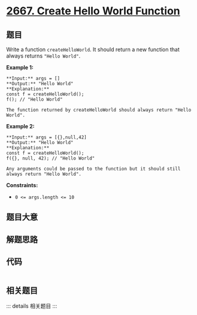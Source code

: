 # [2667. Create Hello World Function](https://leetcode.com/problems/create-hello-world-function)

## 题目

Write a function `createHelloWorld`. It should return a new function that
always returns `"Hello World"`.



**Example 1:**

    
    
    **Input:** args = []
    **Output:** "Hello World"
    **Explanation:**
    const f = createHelloWorld();
    f(); // "Hello World"
    
    The function returned by createHelloWorld should always return "Hello World".
    

**Example 2:**

    
    
    **Input:** args = [{},null,42]
    **Output:** "Hello World"
    **Explanation:**
    const f = createHelloWorld();
    f({}, null, 42); // "Hello World"
    
    Any arguments could be passed to the function but it should still always return "Hello World".
    



**Constraints:**

  * `0 <= args.length <= 10`


## 题目大意

## 解题思路

## 代码

```javascript

```

## 相关题目

::: details 相关题目
:::
